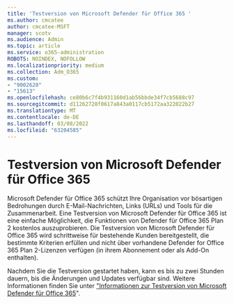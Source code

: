 ```yaml
---
title: 'Testversion von Microsoft Defender für Office 365 '
ms.author: cmcatee
author: cmcatee-MSFT
manager: scotv
ms.audience: Admin
ms.topic: article
ms.service: o365-administration
ROBOTS: NOINDEX, NOFOLLOW
ms.localizationpriority: medium
ms.collection: Adm_O365
ms.custom:
- "9002620"
- "15613"
ms.openlocfilehash: ce80b6c7f4b931160d1ab56bbde34f7cb5688c97
ms.sourcegitcommit: d11262728f0617a843a0117cb5172aa322022b27
ms.translationtype: MT
ms.contentlocale: de-DE
ms.lasthandoff: 03/08/2022
ms.locfileid: "63204585"
---
```

# <a name="microsoft-defender-for-office-365-trial"></a>Testversion von Microsoft Defender für Office 365

Microsoft Defender für Office 365 schützt Ihre Organisation vor bösartigen Bedrohungen durch E-Mail-Nachrichten, Links (URLs) und Tools für die Zusammenarbeit. Eine Testversion von Microsoft Defender für Office 365 ist eine einfache Möglichkeit, die Funktionen von Defender für Office 365 Plan 2 kostenlos auszuprobieren. Die Testversion von Microsoft Defender für Office 365 wird schrittweise für bestehende Kunden bereitgestellt, die bestimmte Kriterien erfüllen und nicht über vorhandene Defender for Office 365 Plan 2-Lizenzen verfügen (in ihrem Abonnement oder als Add-On enthalten).

Nachdem Sie die Testversion gestartet haben, kann es bis zu zwei Stunden dauern, bis die Änderungen und Updates verfügbar sind. Weitere Informationen finden Sie unter ["Informationen zur Testversion von Microsoft Defender für Office 365](https://docs.microsoft.com/microsoft-365/security/office-365-security/about-defender-for-office-365-trial)".
